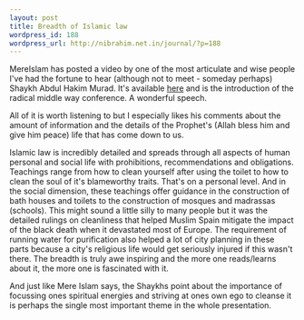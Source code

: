 ```yaml
--- 
layout: post
title: Breadth of Islamic law
wordpress_id: 188
wordpress_url: http://nibrahim.net.in/journal/?p=188
---
```

MereIslam has posted a video by one of the most articulate and wise people I've had the fortune to hear (although not to meet - someday perhaps) Shaykh Abdul Hakim Murad. It's available <a href="http://www.mereislam.info/2008/06/abdal-hakim-murad-on-new-jahiliyyah.html">here</a> and is the introduction of the radical middle way conference. A wonderful speech. 

All of it is worth listening to but I especially likes his comments about the amount of information and the details of the Prophet's (Allah bless him and give him peace) life that has come down to us. 

Islamic law is incredibly detailed and spreads through all aspects of human personal and social life with prohibitions, recommendations and obligations. Teachings range from how to clean yourself after using the toilet to how to clean the soul of it's blameworthy traits. That's on a personal level. And in the social dimension, these teachings offer guidance in the construction of bath houses and toilets to the construction of mosques and madrassas (schools). This might sound a little silly to many people but it was the detailed rulings on cleanliness that helped Muslim Spain mitigate the impact of the black death when it devastated most of Europe. The requirement of running water for purification also helped a lot of city planning in these parts because a city's religious life would get seriously injured if this wasn't there. The breadth is truly awe inspiring and the more one reads/learns about it, the more one is fascinated with it. 

And just like Mere Islam says, the Shaykhs point about the importance of focussing ones spiritual energies and striving at ones own ego to cleanse it is perhaps the single most important theme in the whole presentation.
